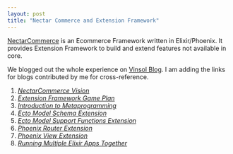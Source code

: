 ```yaml
---
layout: post
title: "Nectar Commerce and Extension Framework"
---
```


[NectarCommerce](https://github.com/vinsol/nectarcommerce) is an Ecommerce Framework written in Elixir/Phoenix.
It provides Extension Framework to build and extend features not available in core.

We blogged out the whole experience on [Vinsol Blog](http://vinsol.com/blog).
I am adding the links for blogs contributed by me for cross-reference.

1. _[NectarCommerce
   Vision](http://vinsol.com/blog/2016/04/08/nectarcommerce-vision/)_
1. _[Extension Framework Game
   Plan](http://vinsol.com/blog/2016/04/12/extension-framework-game-plan/)_
1. _[Introduction to
   Metaprogramming](http://vinsol.com/blog/2016/04/14/introduction-to-metaprogramming/)_
1. _[Ecto Model Schema
   Extension](http://vinsol.com/blog/2016/04/15/ecto-model-schema-extension/)_
1. _[Ecto Model Support Functions
   Extension](http://vinsol.com/blog/2016/04/18/ecto-model-support-functions-extension/)_
1. _[Phoenix Router
   Extension](http://vinsol.com/blog/2016/04/21/phoenix-router-extension/)_
1. _[Phoenix View
   Extension](http://vinsol.com/blog/2016/04/25/phoenix-view-extension/)_
1. _[Running Multiple Elixir Apps
   Together](http://vinsol.com/blog/2016/04/26/running-multiple-elixir-apps-in-umbrella-project/)_

